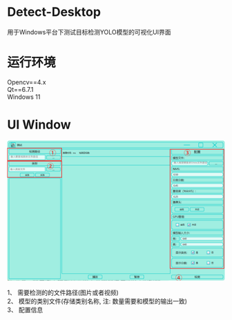 # Detect-Desktop
用于Windows平台下测试目标检测YOLO模型的可视化UI界面

# 运行环境
Opencv==4.x  
Qt==6.7.1  
Windows 11  

# UI Window
![image](/imgs/main.png)

1、 需要检测的的文件路径(图片或者视频)  
2、 模型的类别文件(存储类别名称, 注: 数量需要和模型的输出一致)  
3、 配置信息  
